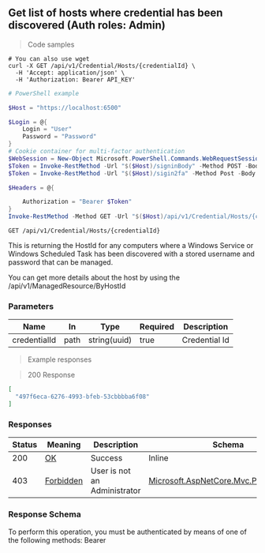 
## Get list of hosts where credential has been discovered (Auth roles: Admin)

<a id="opIdGetDistinctHostsForCredentialAsync"></a>

> Code samples

```shell
# You can also use wget
curl -X GET /api/v1/Credential/Hosts/{credentialId} \
  -H 'Accept: application/json' \
  -H 'Authorization: Bearer API_KEY'

```

```powershell
# PowerShell example

$Host = "https://localhost:6500"

$Login = @{
    Login = "User"
    Password = "Password"
}
# Cookie container for multi-factor authentication
$WebSession = New-Object Microsoft.PowerShell.Commands.WebRequestSession
$Token = Invoke-RestMethod -Url "$($Host)/signinBody" -Method POST -Body (ConvertTo-Json $Login) -WebRequestSession $WebSession
$Token = Invoke-RestMethod -Url "$($Host)/sigin2fa" -Method Post -Body $MfaCode -Headers @{Authorization: "Bearer $Token"} -WebRequestSession $WebSession

$Headers = @{

    Authorization = "Bearer $Token"
}
Invoke-RestMethod -Method GET -Url "$($Host)/api/v1/Credential/Hosts/{credentialId} -Headers $Headers
```

`GET /api/v1/Credential/Hosts/{credentialId}`

This is returning the HostId for any computers where a
Windows Service or Windows Scheduled Task has been discovered
with a stored username and password that can be managed.
            
You can get more details about the host by using the
<see cref="M:SbPAM.WebAPI.Controllers.ManagedResourceController.GetManagedResourceByHostId(System.Guid)">/api/v1/ManagedResource/ByHostId</see>

<h3 id="get-list-of-hosts-where-credential-has-been-discovered-(auth-roles:-admin)-parameters">Parameters</h3>

|Name|In|Type|Required|Description|
|---|---|---|---|---|
|credentialId|path|string(uuid)|true|Credential Id|

> Example responses

> 200 Response

```json
[
  "497f6eca-6276-4993-bfeb-53cbbbba6f08"
]
```

<h3 id="get-list-of-hosts-where-credential-has-been-discovered-(auth-roles:-admin)-responses">Responses</h3>

|Status|Meaning|Description|Schema|
|---|---|---|---|
|200|[OK](https://tools.ietf.org/html/rfc7231#section-6.3.1)|Success|Inline|
|403|[Forbidden](https://tools.ietf.org/html/rfc7231#section-6.5.3)|User is not an Administrator|[Microsoft.AspNetCore.Mvc.ProblemDetails](../Models/microsoft.aspnetcore.mvc.problemdetails.md)|

<h3 id="get-list-of-hosts-where-credential-has-been-discovered-(auth-roles:-admin)-responseschema">Response Schema</h3>

<aside class="warning">
To perform this operation, you must be authenticated by means of one of the following methods:
Bearer
</aside>


